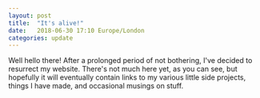 ```yaml
---
layout: post
title:  "It's alive!"
date:   2018-06-30 17:10 Europe/London
categories: update
---
```

Well hello there! After a prolonged period of not bothering, I've decided to
resurrect my website. There's not much here yet, as you can see, but hopefully
it will eventually contain links to my various little side projects, things I
have made, and occasional musings on stuff.

